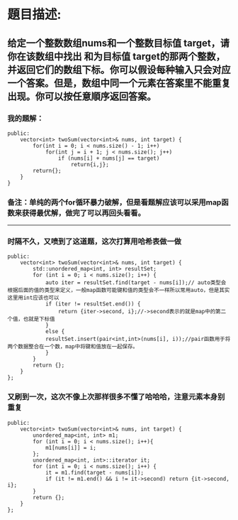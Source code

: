 # 題目描述:
## 给定一个整数数组nums和一个整数目标值 target，请你在该数组中找出 和为目标值 target的那两个整数，并返回它们的数组下标。你可以假设每种输入只会对应一个答案。但是，数组中同一个元素在答案里不能重复出现。你可以按任意順序返回答案。
### 我的題解：
```class Solution {
public:
    vector<int> twoSum(vector<int>& nums, int target) {
        for(int i = 0; i < nums.size() - 1; i++)
			for(int j = i + 1; j < nums.size(); j++)
				if (nums[i] + nums[j] == target)
					return{i,j};
		return{};
    }
}  
```
### **备注**：单纯的两个for循环暴力破解，但是看题解应该可以采用map函数来获得最优解，做完了可以再回头看看。
***
### 时隔不久，又喷到了这道题，这次打算用哈希表做一做
```class Solution {
public:
    vector<int> twoSum(vector<int>& nums, int target) {
        std::unordered_map<int, int> resultSet;
        for (int i = 0; i < nums.size(); i++) {
            auto iter = resultSet.find(target - nums[i]);// auto类型会根据后面的值的类型来定义，一般map函数可能键和值的类型会不一样所以常用auto，但是其实这里用int应该也可以
            if (iter != resultSet.end()) {
                return {iter->second, i};//->second表示的就是map中的第二个值，也就是下标值
            }
            else {
            resultSet.insert(pair<int,int>(nums[i], i));//pair函数用于将两个数据整合在一个数，map中将键和值放在一起保存。
            }
        }
        return {};
    }
};
```
### 又刷到一次，这次不像上次那样很多不懂了哈哈哈，注意元素本身别重复
```class Solution {
public:
    vector<int> twoSum(vector<int>& nums, int target) {
        unordered_map<int, int> m1;
        for (int i = 0; i < nums.size(); i++){
            m1[nums[i]] = i;
        };
        unordered_map<int, int>::iterator it;
        for (int i = 0; i < nums.size(); i++) {
            it = m1.find(target - nums[i]);
            if (it != m1.end() && i != it->second) return {it->second, i};
        }
        return {};
    }
};
```